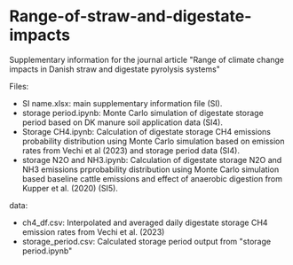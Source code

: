# Range-of-straw-and-digestate-impacts
Supplementary information for the journal article "Range of climate change impacts in Danish straw and digestate pyrolysis systems"

Files:
- SI name.xlsx: main supplementary information file (SI).
- storage period.ipynb: Monte Carlo simulation of digestate storage period based on DK manure soil application data (SI4).
- Storage CH4.ipynb: Calculation of digestate storage CH4 emissions probability distribution using Monte Carlo simulation based on emission rates from Vechi et al (2023) and storage period data (SI4).
- storage N2O and NH3.ipynb: Calculation of digestate storage N2O and NH3 emissions prprobability distribution using Monte Carlo simulation based baseline cattle emissions and effect of anaerobic digestion from Kupper et al. (2020) (SI5).


data:
- ch4_df.csv: Interpolated and averaged daily digestate storage CH4 emission rates from Vechi et al. (2023)
- storage_period.csv: Calculated storage period output from "storage period.ipynb"
